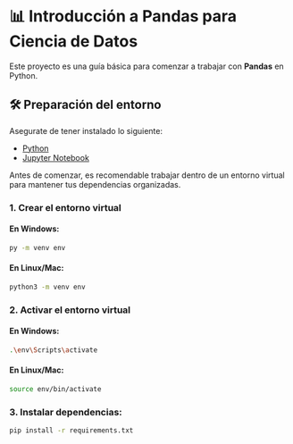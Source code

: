# 📊 Introducción a Pandas para Ciencia de Datos

Este proyecto es una guía básica para comenzar a trabajar con  **Pandas** en Python.

## 🛠️ Preparación del entorno
Asegurate de tener instalado lo siguiente:

- [Python](https://www.python.org/downloads/)
- [Jupyter Notebook](https://jupyter.org/install)

Antes de comenzar, es recomendable trabajar dentro de un entorno virtual para mantener tus dependencias organizadas.

### 1. Crear el entorno virtual

#### En Windows:
```bash
py -m venv env
```

#### En Linux/Mac:
```bash
python3 -m venv env
```

### 2. Activar el entorno virtual

#### En Windows:
```bash
.\env\Scripts\activate
```

#### En Linux/Mac:
```bash
source env/bin/activate
```

### 3. Instalar dependencias:
```bash
pip install -r requirements.txt
```
